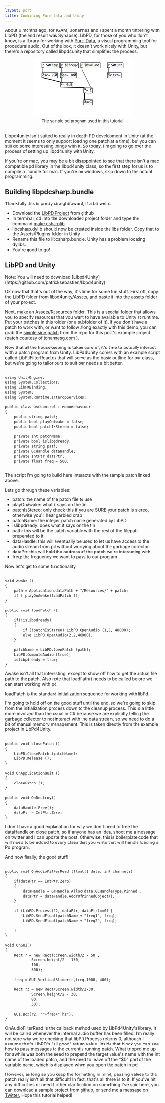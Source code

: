 ```yaml
---
layout: post
title: Combining Pure Data and Unity 
---
```


About 6 months ago, for 1GAM, Johannes and I spent a month tinkering with LibPD (the end result was Synapse). LibPD, for those of you who don't know, is a library for working with [Pure-Data](http://puredata.info/), a visual programming tool for procedural audio. Out of the box, it doesn't work nicely with Unity, but there's a repository called libpd4unity that simplifies the process.

<div align="center">
<img src="/images/post&#95;images/2013-11-10/pd.png" /><br>
<font size="2">
The sample pd program used in this tutorial
</font>
</div>
<br>


Libpd4unity isn't suited to really in depth PD development in Unity (at the moment it seems to only support loading one patch at a time), but you can still do some interesting things with it. So today, I'm going to go over the process of setting up libpd4unity with Unity.

If you're on mac, you may be a bit disappointed to see that there isn't a mac compatible pd library in the libpd4unity class, so the first step for us is to compile a .bundle for mac. If you're on windows, skip down to the actual programming. 

<h2>Building libpdcsharp.bundle</h2>

Thankfully this is pretty straightfoward, if a bit weird: 
* Download the [LibPD Project](https://github.com/libpd/libpd) from github
* In terminal, cd into the downloaded project folder and type the command [make csharplib](https://github.com/libpd/libpd/wiki/Building-the-C%23-Api)
* libcsharp.dylib should now be created inside the libs folder. Copy that to the Assets/Plugins folder in Unity
* Rename this file to libcsharp.bundle. Unity has a problem locating dylibs. 
* You're good to go!

<h2>LibPD and Unity</h2>
Note: You will need to download [Libpd4Unity](https://github.com/patricksebastien/libpd4unity)

Ok now that that's out of the way, it's time for some fun stuff. First off, copy the LibPD folder from libpd4unity/Assets, and paste it into the assets folder of your project.

Next, make an Assets/Resources folder. This is a special folder that allows you to specify resources that you want to have available to Unity at runtime. Put your patches in this folder (or a subfolder of it). If you don't have a patch to work with, or want to follow along exactly with this demo, you can grab the [simple sine patch](https://github.com/khalladay/Unity-PD-Sample/blob/master/Assets/Resources/example.pd) from the repo for this post's example project (patch courtesy of [johannesg.com](johannesg.com) ).

Now that all the housekeeping is taken care of, it's time to actually interact with a patch program from Unity. LibPd4Unity comes with an example script called LibPdFilterRead.cs that will serve as the basic outline for our class, but we're going to tailor ours to suit our needs a bit better. 

<pre><code>
using UnityEngine;
using System.Collections;
using LibPDBinding;
using System;
using System.Runtime.InteropServices;

public class OSCControl : MonoBehaviour 
{
	public string patch;
	public bool playOnAwake = false;		
	public bool patchIsStereo = false;
	
	private int patchName;
	private bool islibpdready;
	private string path;
	private GCHandle dataHandle;
	private IntPtr dataPtr;
	private float freq = 500;
		
</code></pre>

The script I'm going to build here interacts with the sample patch linked above.

Lets go through these variables:
* patch: the name of the patch file to use
* playOnAwake: what it says on the tin
* patchIsStereo: only check this if you are SURE your patch is stereo, otherwise you'll hear garbled crap
* patchName: the integer patch name generated by LibPD
* islibpdready: does what it says on the tin
* path: this will be the patch variable with the rest of the filepath prepended to it
* dataHandle: this will eventually be used to let us have access to the audio stream from pd without worrying about the garbage collector
* dataPtr: this will hold the address of the patch we're interacting with
* freq: the frequency we want to pass to our program

Now let's get to some functionality

<pre><code>
void Awake ()
{
	path = Application.dataPath + "/Resources/" + patch;
	if ( playOnAwake)loadPatch ();
}

public void loadPatch ()
{
	if(!islibpdready)
	{
		if (!patchIsStereo)	LibPD.OpenAudio (1,1, 48000);
		else LibPD.OpenAudio(2,2,48000);
	}
	
	patchName = LibPD.OpenPatch (path);
	LibPD.ComputeAudio (true);
	islibpdready = true;
}
</code></pre>

Awake isn't all that interesting, except to show off how to get the actual file path to the patch. Also note that loadPath() needs to be called before we can start working with pd. 

loadPatch is the standard initialization sequence for working with libPd. 

I'm going to hold off on the good stuff until the end, so we're going to skip from the initialization process down to the cleanup process. This is a little more involved than the usual in C# because we are explicitly telling the garbage collector to not interact with the data stream, so we need to do a bit of manual memory management. This is taken directly from the example project in LibPd4Unity. 

<pre><code>
public void closePatch ()
{
	LibPD.ClosePatch (patchName);
	LibPD.Release ();
}

void OnApplicationQuit ()
{
	closePatch ();
}

public void OnDestroy()
{
	dataHandle.Free();
	dataPtr = IntPtr.Zero;
}
</code></pre>

I don't have a good explanation for why we don't need to free the dataHandle on close patch, so if anyone has an idea, shoot me a message on twitter and I can update the post. Otherwise, this is boilerplate code that will need to be added to every class that you write that will handle loading a Pd program. 

And now finally, the good stuff!


<pre><code>
public void OnAudioFilterRead (float[] data, int channels)
{	
	if(dataPtr == IntPtr.Zero)
	{
		dataHandle = GCHandle.Alloc(data,GCHandleType.Pinned);
		dataPtr = dataHandle.AddrOfPinnedObject();
	}
	
	if (LibPD.Process(32, dataPtr, dataPtr)==0) {
		LibPD.SendFloat(patchName + "freq1", freq);
		LibPD.SendFloat(patchName + "freq2", freq);
		
	}
}

void OnGUI()
{
	Rect r = new Rect(Screen.width/2 - 50 , 
			Screen.height/2 - 150, 
			100, 
			300);
						
	freq = GUI.VerticalSlider(r,freq,1000, 400);
	
	Rect r2 = new Rect(Screen.width/2-30, 
			Screen.height/2 - 30, 
			80, 
			30);
						
	GUI.Box(r2, ""+freq+" hz");
}
</code></pre>

OnAudioFilterRead is the callback method used by LibPd4Unity's library. It will be called whenever the internal audio buffer has been filled. I'm really not sure why we're checking that libPD.Process returns 0, although I assume that's LibPD's "all good" return value. 
Inside that block you can see how to pass messages to the currently running patch. What tripped me up for awhile was both the need to prepend the target value's name with the int name of the loaded patch, and the need to leave off the "$0" part of the variable name, which is displayed when you open the patch in pd. 

However, as long as you keep the formatting in mind, passing values to the patch really isn't all that difficult! In fact, that's all there is to it. If you've hit any difficulties or need further clarification on something I've said here, you can download a sample project [from github](https://github.com/khalladay/Unity-PD-Sample), or send me a message [on Twitter.](http://twitter.com/khalladay) Hope this tutorial helped! 